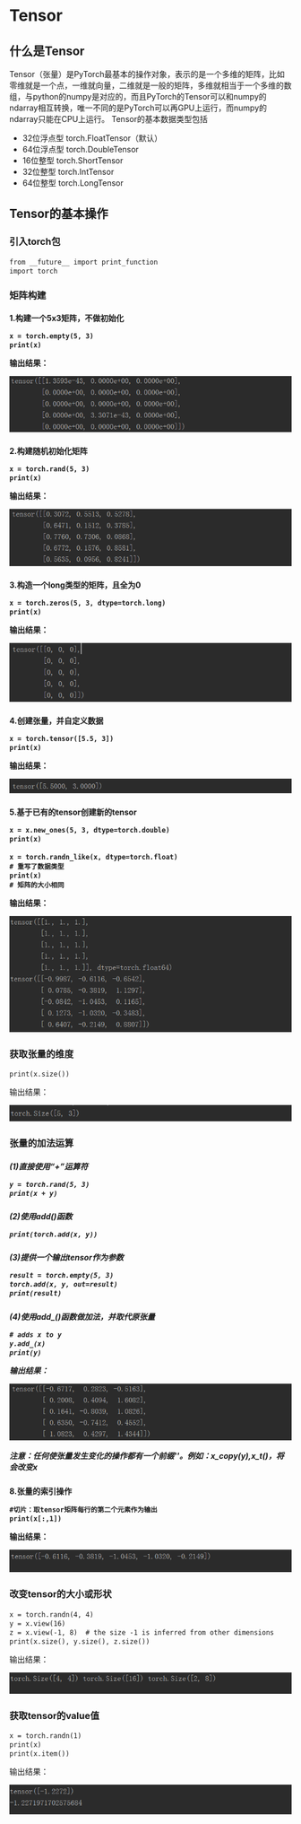 # Tensor

## 什么是Tensor
Tensor（张量）是PyTorch最基本的操作对象，表示的是一个多维的矩阵，比如零维就是一个点，一维就向量，二维就是一般的矩阵，多维就相当于一个多维的数组，与python的numpy是对应的，而且PyTorch的Tensor可以和numpy的ndarray相互转换，唯一不同的是PyTorch可以再GPU上运行，而numpy的ndarray只能在CPU上运行。
Tensor的基本数据类型包括
* 32位浮点型  torch.FloatTensor（默认）
* 64位浮点型 torch.DoubleTensor
* 16位整型  torch.ShortTensor
* 32位整型 torch.IntTensor
* 64位整型 torch.LongTensor

## Tensor的基本操作
### 引入torch包

```buildoutcfg
from __future__ import print_function
import torch
```
### 矩阵构建

<h4>1.构建一个5x3矩阵，不做初始化

```buildoutcfg
x = torch.empty(5, 3)
print(x)
```
输出结果：

![](Image/输出01.PNG)

<h4>2.构建随机初始化矩阵

```buildoutcfg
x = torch.rand(5, 3)
print(x)
```
输出结果：

![](Image/输出02.PNG)

<h4>3.构造一个long类型的矩阵，且全为0

```buildoutcfg
x = torch.zeros(5, 3, dtype=torch.long)
print(x)
```
输出结果：

![](Image/输出03.PNG)

<h4>4.创建张量，并自定义数据

```buildoutcfg
x = torch.tensor([5.5, 3])
print(x)
```
输出结果：

![](Image/输出04.PNG)

<h4>5.基于已有的tensor创建新的tensor

```buildoutcfg
x = x.new_ones(5, 3, dtype=torch.double)
print(x)

x = torch.randn_like(x, dtype=torch.float)
# 重写了数据类型
print(x)
# 矩阵的大小相同
```
输出结果：

![](Image/输出05.PNG)

### 获取张量的维度

```buildoutcfg
print(x.size())
```
输出结果：

![](Image/输出06.PNG)

### 张量的加法运算

<h5>(1)直接使用“+”运算符

```buildoutcfg
y = torch.rand(5, 3)
print(x + y)
```
<h5>(2)使用add()函数

```
print(torch.add(x, y))
```

<h5>(3)提供一个输出tensor作为参数

```buildoutcfg
result = torch.empty(5, 3)
torch.add(x, y, out=result)
print(result)
```
<h5>(4)使用add_()函数做加法，并取代原张量

```buildoutcfg
# adds x to y
y.add_(x)
print(y)
```
输出结果：

![](Image/输出07.PNG)

注意：任何使张量发生变化的操作都有一个前缀'_'。例如：x_copy_(y),x_t()，将会改变x

<h4>8.张量的索引操作

```buildoutcfg
#切片：取tensor矩阵每行的第二个元素作为输出
print(x[:,1])
```
输出结果：

![](./Image/输出08.PNG)

### 改变tensor的大小或形状

```buildoutcfg
x = torch.randn(4, 4)
y = x.view(16)
z = x.view(-1, 8)  # the size -1 is inferred from other dimensions
print(x.size(), y.size(), z.size())
```
输出结果：

![](Image/输出09.PNG)

### 获取tensor的value值

```buildoutcfg
x = torch.randn(1)
print(x)
print(x.item())
```
输出结果：

![](Image/输出10.PNG)

